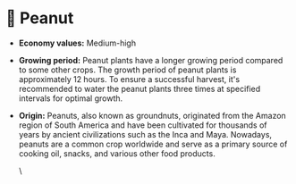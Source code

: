 # 🥜 Peanut

* **Economy values:** Medium-high
* **Growing period:** Peanut plants have a longer growing period compared to some other crops. The growth period of peanut plants is approximately 12 hours. To ensure a successful harvest, it's recommended to water the peanut plants three times at specified intervals for optimal growth.
*   **Origin:** Peanuts, also known as groundnuts, originated from the Amazon region of South America and have been cultivated for thousands of years by ancient civilizations such as the Inca and Maya. Nowadays, peanuts are a common crop worldwide and serve as a primary source of cooking oil, snacks, and various other food products.

    \\
